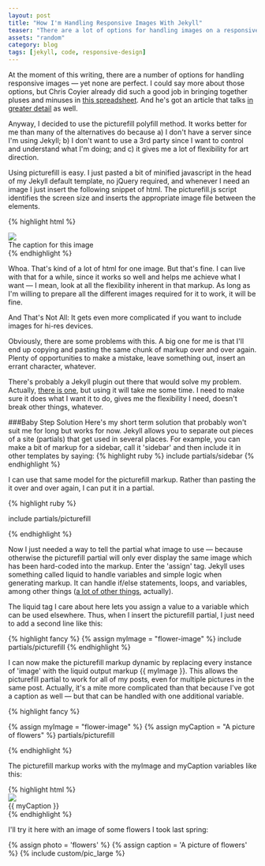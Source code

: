 ```yaml
---
layout: post
title: "How I'm Handling Responsive Images With Jekyll"
teaser: "There are a lot of options for handling images on a responsive site and none are perfect — hence the need for baby steps. For me, that means using the picturefill.js polyfill combined with a Jekyll/liquid hack. I know there's got to be a better way, but since I'm not sure what that is just yet, I'll do this."
assets: "random"
category: blog
tags: [jekyll, code, responsive-design]
---
```

At the moment of this writing, there are a number of options for handling responsive images — yet none are perfect. I could say more about those options, but Chris Coyier already did such a good job in bringing together pluses and minuses in [this spreadsheet](https://docs.google.com/spreadsheet/ccc?key=0Al0lI17fOl9DdDgxTFVoRzFpV3VCdHk2NTBmdVI2OXc#gid=0). And he's got an article that talks [in greater detail](http://css-tricks.com/which-responsive-images-solution-should-you-use/) as well.

Anyway, I decided to use the picturefill polyfill method. It works better for me than many of the alternatives do because a) I don't have a server since I'm using Jekyll; b) I don't want to use a 3rd party since I want to control and understand what I'm doing; and c) it gives me a lot of flexibility for art direction.

Using picturefill is easy. I just pasted a bit of minified javascript in the head of my Jekyll default template, no jQuery required, and whenever I need an image I just insert the following snippet of html. The picturefill.js script identifies the screen size and inserts the appropriate image file between the <span> elements.

{% highlight html %}
<div class="my-picturefill-image">
  <span data-picture data-alt="The image title">
  <span data-src="/assets/images/image-small.jpg"></span>
  <span data-src="/assets/images/image-medium.jpg" data-media="(min-width: 38em)"></span>
  <span data-src="/assets/images/image-large.jpg" data-media="(min-width: 50em)"></span>
  <!-- Fallback content for non-JS browsers. Same img src as the initial, unqualified source element. -->
  <noscript>
    <img src="/assets/images/image-small.jpg">
  </noscript>
  </span>
<div class="caption">The caption for this image</div>
</div>
{% endhighlight %}

<div class="marginator">
   <p>
    Whoa. That's kind of a lot of html for one image. But that's fine. I can live with that for a while, since it works so well and helps me achieve what I want — I mean, look at all the flexibility inherent in that markup. As long as I'm willing to prepare all the different images required for it to work, it will be fine.
  </p>
  <div class="marginalia">
    <p><span class="margin-heading">And That's Not All:</span> It gets even more complicated if you want to include images for hi-res devices.
    </p></div>
</div>

Obviously, there are some problems with this. A big one for me is that I'll end up copying and pasting the same chunk of markup over and over again. Plenty of opportunities to make a mistake, leave something out, insert an errant character, whatever.

There's probably a Jekyll plugin out there that would solve my problem. Actually, [there is one](https://github.com/robwierzbowski/jekyll-picture-tag), but using it will take me some time. I need to make sure it does what I want it to do, gives me the flexibility I need, doesn't break other things, whatever.

###Baby Step Solution
Here's my short term solution that probably won't suit me for long but works for now. Jekyll allows you to separate out pieces of a site (partials) that get used in several places. For example, you can make a bit of markup for a sidebar, call it 'sidebar' and then include it in other templates by saying:
{% highlight ruby %}
include partials/sidebar
{% endhighlight %}
<p>I can use that same model for the picturefill markup. Rather than pasting the it over and over again, I can put it in a partial.</p>
{% highlight ruby %}

include partials/picturefill

{% endhighlight %}
<p>Now I just needed a way to tell the partial what image to use — because otherwise the picturefill partial will only ever display the same image which has been hard-coded into the markup. Enter the 'assign' tag. Jekyll uses something called liquid to handle variables and simple logic when generating markup. It can handle if/else statements, loops, and variables, among other things (<a href="https://github.com/Shopify/liquid/wiki/Liquid-for-Designers">a lot of other things</a>, actually).</p>
<p>The liquid tag I care about here lets you assign a value to a variable which can be used elsewhere. Thus, when I insert the picturefill partial, I just need to add a second line like this:</p>
{% highlight fancy %}
{% assign myImage = "flower-image" %}
include partials/picturefill
{% endhighlight %}
<p>I can now make the picturefill markup dynamic by replacing every instance of 'image' with the liquid output markup {{ myImage }}. This allows the picturefill partial to work for all of my posts, even for multiple pictures in the same post. Actually, it's a mite more complicated than that because I've got a caption as well — but that can be handled with one additional variable. </p>
{% highlight fancy %}

{% assign myImage = "flower-image" %}
{% assign myCaption = "A picture of flowers" %}
partials/picturefill

{% endhighlight %}
<p>The picturefill markup works with the myImage and myCaption variables like this: </p>
{% highlight html %}
<div class="my-picturefill-image">
  <span data-picture data-alt="{{ myCaption }}">
  <span data-src="/assets/images/{{ myImage }}-small.jpg"></span>
  <span data-src="/assets/images/{{ myImage }}-medium.jpg" data-media="(min-width: 38em)"></span>
  <span data-src="/assets/images/{{ myImage }}-large.jpg" data-media="(min-width: 50em)"></span>
  <!-- Fallback content for non-JS browsers. Same img src as the initial, unqualified source element. -->
  <noscript>
    <img src="/assets/images/{{ myImage }}-small.jpg">
  </noscript>
  </span>
<div class="caption">{{ myCaption }}</div>
</div>
{% endhighlight %}
<p>I'll try it here with an image of some flowers I took last spring:</p>
{% assign photo = 'flowers' %}
{% assign caption = 'A picture of flowers' %}
{% include custom/pic_large %}
